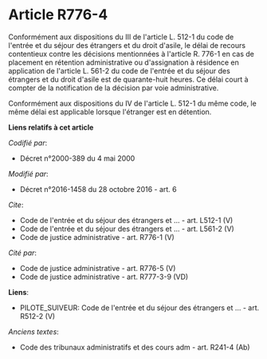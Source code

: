 # Article R776-4

Conformément aux dispositions du III de l'article L. 512-1 du code de l'entrée et du séjour des étrangers et du droit
d'asile, le délai de recours contentieux contre les décisions mentionnées à l'article R. 776-1 en cas de placement en
rétention administrative ou d'assignation à résidence en application de l'article L. 561-2 du code de l'entrée et du séjour
des étrangers et du droit d'asile est de quarante-huit heures. Ce délai court à compter de la notification de la décision par
voie administrative.

Conformément aux dispositions du IV de l'article L. 512-1 du même code, le même délai est applicable lorsque l'étranger est
en détention.

**Liens relatifs à cet article**

_Codifié par_:

  - Décret n°2000-389 du 4 mai 2000

_Modifié par_:

  - Décret n°2016-1458 du 28 octobre 2016 - art. 6

_Cite_:

  - Code de l'entrée et du séjour des étrangers et ... - art. L512-1 (V)
  - Code de l'entrée et du séjour des étrangers et ... - art. L561-2 (V)
  - Code de justice administrative - art. R776-1 (V)

_Cité par_:

  - Code de justice administrative - art. R776-5 (V)
  - Code de justice administrative - art. R777-3-9 (VD)

**Liens**:

  - PILOTE_SUIVEUR: Code de l'entrée et du séjour des étrangers et ... - art. R512-2 (V)

_Anciens textes_:

  - Code des tribunaux administratifs et des cours adm - art. R241-4 (Ab)
